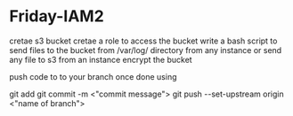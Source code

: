 # Friday-IAM2
cretae s3 bucket
cretae a role to access the bucket
write a bash script to send files to the bucket from /var/log/ directory from any instance or send any file to s3 from an instance
encrypt the bucket




push code to to your branch once done using

git add
git commit -m <"commit message">
git push --set-upstream origin <"name of branch">
